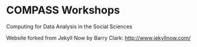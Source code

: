 # COMPASS Workshops 
Computing for Data Analysis in the Social Sciences

Website forked from Jekyll Now by Barry Clark: http://www.jekyllnow.com/
